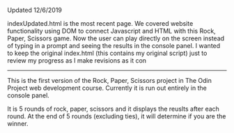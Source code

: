 
Updated 12/6/2019

indexUpdated.html is the most recent page. We covered website functionality using DOM to connect Javascript and HTML with this Rock, Paper, Scissors game. Now the user can play directly on the screen instead of typing in a prompt and seeing the results in the console panel. I wanted to keep the original index.html (this contains my original script) just to review my progress as I make revisions as it con 

----------------------------------------------------------------------
This is the first version of the Rock, Paper, Scissors project in The Odin Project web development course. Currently it is run out entirely in the console panel.

It is 5 rounds of rock, paper, scissors and it displays the reuslts after each round. At the end of 5 rounds (excluding ties), it will determine if you are the winner. 
